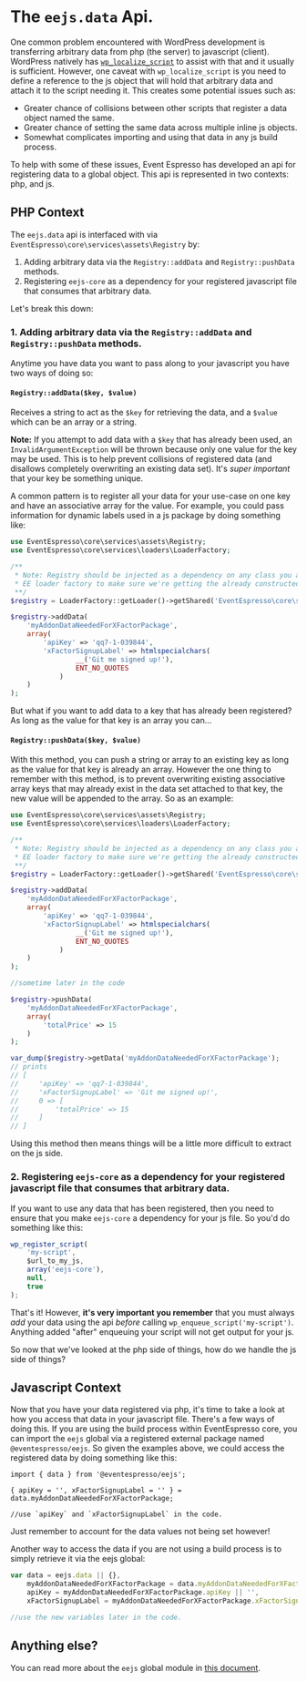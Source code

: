 # The `eejs.data` Api.

One common problem encountered with WordPress development is transferring arbitrary data from php (the server) to javascript (client).  WordPress natively has [`wp_localize_script`](https://developer.wordpress.org/reference/functions/wp_localize_script/) to assist with that and it usually is sufficient.  However, one caveat with `wp_localize_script` is you need to define a reference to the js object that will hold that arbitrary data and attach it to the script needing it.  This creates some potential issues such as:

- Greater chance of collisions between other scripts that register a data object named the same.
- Greater chance of setting the same data across multiple inline js objects.
- Somewhat complicates importing and using that data in any js build process.

To help with some of these issues, Event Espresso has developed an api for registering data to a global object.  This api is represented in two contexts: php, and js.

## PHP Context

The `eejs.data` api is interfaced with via `EventEspresso\core\services\assets\Registry` by:

1. Adding arbitrary data via the `Registry::addData` and `Registry::pushData` methods.
2. Registering `eejs-core` as a dependency for your registered javascript file that consumes that arbitrary data.

Let's break this down:

### 1. Adding arbitrary data via the `Registry::addData` and `Registry::pushData` methods.

Anytime you have data you want to pass along to your javascript you have two ways of doing so:

#### `Registry::addData($key, $value)`

Receives a string to act as the `$key` for retrieving the data, and a `$value` which can be an array or a string.

**Note:** If you attempt to add data with a `$key` that has already been used, an `InvalidArgumentException` will be thrown because only one value for the key may be used. This is to help prevent collisions of registered data (and disallows completely overwriting an existing data set).  It's _super important_ that your key be something unique.

A common pattern is to register all your data for your use-case on one key and have an associative array for the value.  For example, you could pass information for dynamic labels used in a js package by doing something like:

```php
use EventEspresso\core\services\assets\Registry;
use EventEspresso\core\services\loaders\LoaderFactory;

/**
 * Note: Registry should be injected as a dependency on any class you are using, but for this example we're using the
 * EE loader factory to make sure we're getting the already constructed Registry instance.
 **/
$registry = LoaderFactory::getLoader()->getShared('EventEspresso\core\services\assets\Registry');

$registry->addData(
    'myAddonDataNeededForXFactorPackage',
    array(
        'apiKey' => 'qq7-1-039844',
        'xFactorSignupLabel' => htmlspecialchars(
                __('Git me signed up!'),
                ENT_NO_QUOTES
            )
    )
);
```

But what if you want to add data to a key that has already been registered?  As long as the value for that key is an array you can...

#### `Registry::pushData($key, $value)`

With this method, you can push a string or array to an existing key as long as the value for that key is already an array.  However the one thing to remember with this method, is to prevent overwriting existing associative array keys that may already exist in the data set attached to that key, the new value will be appended to the array.  So as an example:

```php
use EventEspresso\core\services\assets\Registry;
use EventEspresso\core\services\loaders\LoaderFactory;

/**
 * Note: Registry should be injected as a dependency on any class you are using, but for this example we're using the
 * EE loader factory to make sure we're getting the already constructed Registry instance.
 **/
$registry = LoaderFactory::getLoader()->getShared('EventEspresso\core\services\assets\Registry');

$registry->addData(
    'myAddonDataNeededForXFactorPackage',
    array(
        'apiKey' => 'qq7-1-039844',
        'xFactorSignupLabel' => htmlspecialchars(
                __('Git me signed up!'),
                ENT_NO_QUOTES
            )
    )
);

//sometime later in the code

$registry->pushData(
    'myAddonDataNeededForXFactorPackage',
    array(
        'totalPrice' => 15
    )
);

var_dump($registry->getData('myAddonDataNeededForXFactorPackage');
// prints
// [
//     'apiKey' => 'qq7-1-039844',
//     'xFactorSignupLabel' => 'Git me signed up!',
//     0 => [
//         'totalPrice' => 15
//     ]
// ]
```

Using this method then means things will be a little more difficult to extract on the js side.

### 2. Registering `eejs-core` as a dependency for your registered javascript file that consumes that arbitrary data.

If you want to use any data that has been registered, then you need to ensure that you make `eejs-core` a dependency for your js file.  So you'd do something like this:

```js
wp_register_script(
    'my-script',
    $url_to_my_js,
    array('eejs-core'),
    null,
    true
);
```

That's it!  However, **it's very important you remember** that you must always _add_ your data using the api _before_ calling `wp_enqueue_script('my-script')`.  Anything added "after" enqueuing your script will not get output for your js.

So now that we've looked at the php side of things, how do we handle the js side of things?

## Javascript Context

Now that you have your data registered via php, it's time to take a look at how you access that data in your javascript file.  There's a few ways of doing this.  If you are using the build process within EventEspresso core, you can import the `eejs` global via a registered external package named `@eventespresso/eejs`.  So given the examples above, we could access the registered data by doing something like this:

```jsxharmony
import { data } from '@eventespresso/eejs';

{ apiKey = '', xFactorSignupLabel = '' } = data.myAddonDataNeededForXFactorPackage;

//use `apiKey` and `xFactorSignupLabel` in the code.
```

Just remember to account for the data values not being set however!

Another way to access the data if you are not using a build process is to simply retrieve it via the eejs global:

```js
var data = eejs.data || {},
    myAddonDataNeededForXFactorPackage = data.myAddonDataNeededForXFactorPackage || {},
    apiKey = myAddonDataNeededForXFactorPackage.apiKey || '',
    xFactorSignupLabel = myAddonDataNeededForXFactorPackage.xFactorSignuplabel || '';

//use the new variables later in the code.
```

## Anything else?

You can read more about the `eejs` global module in [this document](./eejs/README.md).
